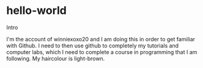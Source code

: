 # hello-world
Intro

I'm the account of winniexoxo20 and I am doing this in order to get familiar with Github. I need to then use github to completely my tutorials and computer labs, which I need to complete a course in programming that I am following.
My haircolour is light-brown.
